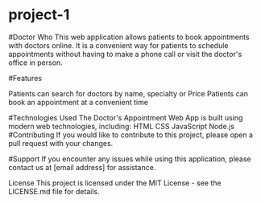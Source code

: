 # project-1
#Doctor Who
This web application allows patients to book appointments with doctors online. It is a convenient way for patients to schedule appointments without having to make a phone call or visit the doctor's office in person.

#Features

Patients can search for doctors by name, specialty or Price
Patients can book an appointment at a convenient time
 
 #Technologies Used
The Doctor's Appointment Web App is built using modern web technologies, including:
HTML
CSS
JavaScript
Node.js
#Contributing
If you would like to contribute to this project, please open a pull request with your changes.

#Support
If you encounter any issues while using this application, please contact us at [email address] for assistance.

License
This project is licensed under the MIT License - see the LICENSE.md file for details.